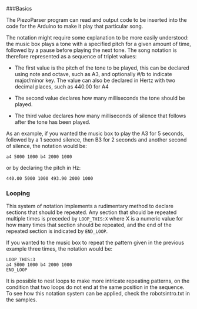###Basics

The PiezoParser program can read and output code to be inserted into the code for the Arduino to make it play that particular song.

The notation might require some explanation to be more easily understood: 
the music box plays a tone with a specified pitch for a given amount of time, followed
by a pause before playing the next tone. The song notation is therefore represented as a sequence of triplet values:

- The first value is the pitch of the tone to be played, this can be declared using note and octave, such as A3, and optionally #/b
to indicate major/minor key. The value can also be declared in Hertz with two decimal places, such as 440.00 for A4

- The second value declares how many milliseconds the tone should be played.

- The third value declares how many milliseconds of silence that follows after the tone has been played.

As an example, if you wanted the music box to play the A3 for 5 seconds, 
followed by a 1 second silence, then B3 for 2 seconds and another second of silence, the notation would be: 

``a4 5000 1000 b4 2000 1000``

or by declaring the pitch in Hz:

``440.00 5000 1000 493.90 2000 1000``


### Looping 

This system of notation implements a rudimentary method to declare sections that should be repeated. 
Any section that should be repeated multiple times is preceded by ``LOOP_THIS:X`` where X is a numeric value 
for how many times that section should be repeated, and the end of the repeated section is indicated by ``END_LOOP``.

If you wanted to the music box to repeat the pattern given in the previous example three times, the notation would be: 
```
LOOP_THIS:3
a4 5000 1000 b4 2000 1000
END_LOOP
```

It is possible to nest loops to make more intricate repeating patterns, on the condition that two loops do not end at the same
position in the sequence.
To see how this notation system can be applied, check the robotsintro.txt in the samples. 
